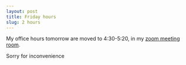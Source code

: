 ```yaml
---
layout: post
title: Friday hours
slug: 2 hours
---
```


My office hours tomorrow are moved to 4:30-5:20, in my [zoom meeting room](https://mcmaster.zoom.us/j/6566254502).

Sorry for inconvenience

